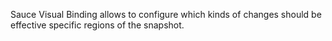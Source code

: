 Sauce Visual Binding allows to configure which kinds of changes should be effective specific regions of the snapshot.